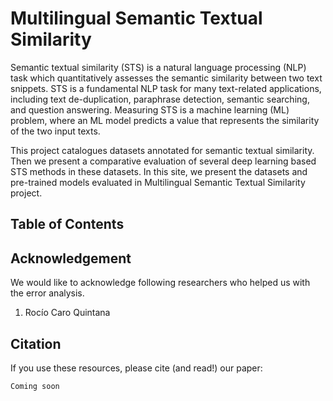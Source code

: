 # Multilingual Semantic Textual Similarity
Semantic textual similarity (STS) is a natural language processing (NLP) task which quantitatively assesses the semantic similarity between two text snippets. STS is a fundamental NLP task for many text-related applications, including text de-duplication, paraphrase detection, semantic searching, and question answering. Measuring STS is a machine learning (ML) problem, where an ML model predicts a value that represents the similarity of the two input texts.

This project catalogues datasets annotated for semantic textual similarity. Then we present a comparative evaluation of several deep learning based STS methods in these datasets. In this site, we present the datasets and pre-trained models evaluated in Multilingual Semantic Textual Similarity project.

## Table of Contents


## Acknowledgement
We would like to acknowledge following researchers who helped us with the error analysis.

1. Rocío Caro Quintana


## Citation
If you use these resources, please cite (and read!) our paper:

```bash
Coming soon
```
